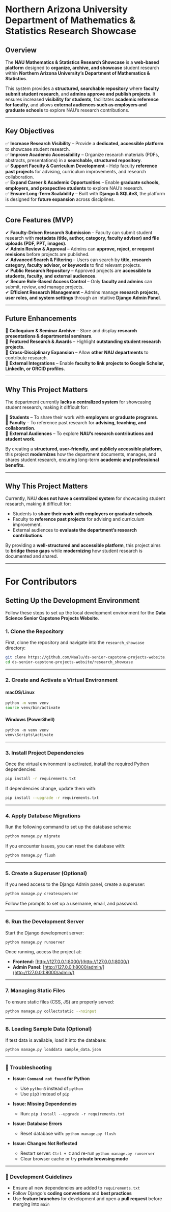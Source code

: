 # **Northern Arizona University Department of Mathematics & Statistics Research Showcase**  

## **Overview**  

The **NAU Mathematics & Statistics Research Showcase** is a **web-based platform** designed to **organize, archive, and showcase** student research within **Northern Arizona University’s Department of Mathematics & Statistics**.  

This system provides a **structured, searchable repository** where **faculty submit student research**, and **admins approve and publish projects**. It ensures increased **visibility for students**, facilitates **academic reference for faculty**, and allows **external audiences such as employers and graduate schools** to explore NAU’s research contributions.  

---

## **Key Objectives**  

✅ **Increase Research Visibility** – Provide a **dedicated, accessible platform** to showcase student research.  
✅ **Improve Academic Accessibility** – Organize research materials (PDFs, abstracts, presentations) in a **searchable, structured repository**.  
✅ **Support Faculty & Curriculum Development** – Help faculty **reference past projects** for advising, curriculum improvements, and research collaboration.  
✅ **Expand Career & Academic Opportunities** – Enable **graduate schools, employers, and prospective students** to explore NAU’s research.  
✅ **Ensure Long-Term Scalability** – Built with **Django & SQLite3**, the platform is designed for **future expansion** across disciplines.  

---

## **Core Features (MVP)**  

✔ **Faculty-Driven Research Submission** – Faculty can submit student research with **metadata (title, author, category, faculty advisor) and file uploads (PDF, PPT, images).**  
✔ **Admin Review & Approval** – Admins can **approve, reject, or request revisions** before projects are published.  
✔ **Advanced Search & Filtering** – Users can search by **title, research category, faculty advisor, or keywords** to find relevant projects.  
✔ **Public Research Repository** – Approved projects are **accessible to students, faculty, and external audiences**.  
✔ **Secure Role-Based Access Control** – Only **faculty and admins** can submit, review, and manage projects.  
✔ **Efficient Research Management** – Admins manage **research projects, user roles, and system settings** through an intuitive **Django Admin Panel**.  

---

## **Future Enhancements**  

🔹 **Colloquium & Seminar Archive** – Store and display **research presentations & departmental seminars**.  
🔹 **Featured Research & Awards** – Highlight **outstanding student research projects**.  
🔹 **Cross-Disciplinary Expansion** – Allow **other NAU departments** to contribute research.  
🔹 **External Integrations** – Enable **faculty to link projects to Google Scholar, LinkedIn, or ORCID profiles**.  

---

## **Why This Project Matters**  

The department currently **lacks a centralized system** for showcasing student research, making it difficult for:  

🔹 **Students** – To share their work with **employers or graduate programs**.  
🔹 **Faculty** – To reference past research for **advising, teaching, and collaboration**.  
🔹 **External Audiences** – To explore **NAU’s research contributions and student work**.  

By creating a **structured, user-friendly, and publicly accessible platform**, this project **modernizes** how the department documents, manages, and shares student research, ensuring long-term **academic and professional benefits**.  

---

## **Why This Project Matters**  

Currently, NAU **does not have a centralized system** for showcasing student research, making it difficult for:  

- Students to **share their work with employers or graduate schools**.  
- Faculty to **reference past projects** for advising and curriculum improvement.  
- External audiences to **evaluate the department’s research contributions**.  

By providing a **well-structured and accessible platform**, this project aims to **bridge these gaps** while **modernizing** how student research is documented and shared.

***

# For Contributors

## Setting Up the Development Environment

Follow these steps to set up the local development environment for the **Data Science Senior Capstone Projects Website**.

### 1. Clone the Repository

First, clone the repository and navigate into the `research_showcase` directory:

```bash
git clone https://github.com/Naalu/ds-senior-capstone-projects-website.git
cd ds-senior-capstone-projects-website/research_showcase
```

---

### 2. Create and Activate a Virtual Environment

#### **macOS/Linux**
```bash
python -m venv venv
source venv/bin/activate
```

#### **Windows (PowerShell)**
```powershell
python -m venv venv
venv\Scripts\activate
```

---

### 3. Install Project Dependencies

Once the virtual environment is activated, install the required Python dependencies:

```bash
pip install -r requirements.txt
```

If dependencies change, update them with:

```bash
pip install --upgrade -r requirements.txt
```

---

### 4. Apply Database Migrations

Run the following command to set up the database schema:

```bash
python manage.py migrate
```

If you encounter issues, you can reset the database with:

```bash
python manage.py flush
```

---

### 5. Create a Superuser (Optional)

If you need access to the Django Admin panel, create a superuser:

```bash
python manage.py createsuperuser
```

Follow the prompts to set up a username, email, and password.

---

### 6. Run the Development Server

Start the Django development server:

```bash
python manage.py runserver
```

Once running, access the project at:

- **Frontend:** [http://127.0.0.1:8000/](http://127.0.0.1:8000/)
- **Admin Panel:** [http://127.0.0.1:8000/admin/](http://127.0.0.1:8000/admin/)

---

### 7. Managing Static Files

To ensure static files (CSS, JS) are properly served:

```bash
python manage.py collectstatic --noinput
```

---

### 8. Loading Sample Data (Optional)

If test data is available, load it into the database:

```bash
python manage.py loaddata sample_data.json
```

---

### 🔧 Troubleshooting

- **Issue: `Command not found` for Python**
  - Use `python3` instead of `python`
  - Use `pip3` instead of `pip`

- **Issue: Missing Dependencies**
  - Run: `pip install --upgrade -r requirements.txt`

- **Issue: Database Errors**
  - Reset database with: `python manage.py flush`

- **Issue: Changes Not Reflected**
  - Restart server: `Ctrl + C` and re-run `python manage.py runserver`
  - Clear browser cache or try **private browsing mode**

---

### 🎯 Development Guidelines

- Ensure all new dependencies are added to `requirements.txt`
- Follow Django's **coding conventions** and **best practices**
- Use **feature branches** for development and open a **pull request** before merging into `main`
